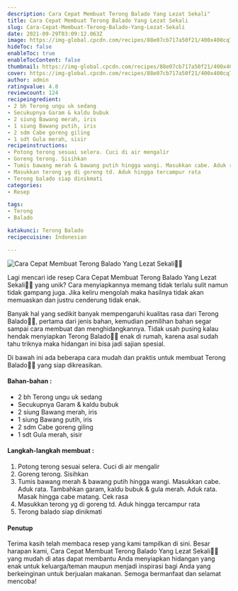 ```yaml
---
description: Cara Cepat Membuat Terong Balado Yang Lezat Sekali"
title: Cara Cepat Membuat Terong Balado Yang Lezat Sekali
slug: Cara-Cepat-Membuat-Terong-Balado-Yang-Lezat-Sekali
date: 2021-09-29T03:09:12.063Z
image: https://img-global.cpcdn.com/recipes/88e07cb717a50f21/400x400cq70/photo.jpg
hideToc: false
enableToc: true
enableTocContent: false
thumbnail: https://img-global.cpcdn.com/recipes/88e07cb717a50f21/400x400cq70/photo.jpg
cover: https://img-global.cpcdn.com/recipes/88e07cb717a50f21/400x400cq70/photo.jpg
author: admin
ratingvalue: 4.8
reviewcount: 124
recipeingredient:
- 2 bh Terong ungu uk sedang
- Secukupnya Garam & kaldu bubuk
- 2 siung Bawang merah, iris
- 1 siung Bawang putih, iris
- 2 sdm Cabe goreng giling
- 1 sdt Gula merah, sisir
recipeinstructions:
- Potong terong sesuai selera. Cuci di air mengalir
- Goreng terong. Sisihkan
- Tumis bawang merah & bawang putih hingga wangi. Masukkan cabe. Aduk rata. Tambahkan garam, kaldu bubuk & gula merah. Aduk rata. Masak hingga cabe matang. Cek rasa
- Masukkan terong yg di goreng td. Aduk hingga tercampur rata
- Terong balado siap dinikmati
categories:
- Resep

tags:
- Terong
- Balado

katakunci: Terong Balado
recipecuisine: Indonesian

---
```


![Cara Cepat Membuat Terong Balado Yang Lezat Sekali👩‍🍳](https://img-global.cpcdn.com/recipes/88e07cb717a50f21/400x400cq70/photo.jpg)

Lagi mencari ide resep Cara Cepat Membuat Terong Balado Yang Lezat Sekali👩‍🍳 yang unik? Cara menyiapkannya memang tidak terlalu sulit namun tidak gampang juga. Jika keliru mengolah maka hasilnya tidak akan memuaskan dan justru cenderung tidak enak.

Banyak hal yang sedikit banyak mempengaruhi kualitas rasa dari Terong Balado👩‍🍳, pertama dari jenis bahan, kemudian pemilihan bahan segar sampai cara membuat dan menghidangkannya. Tidak usah pusing kalau hendak menyiapkan Terong Balado👩‍🍳 enak di rumah, karena asal sudah tahu triknya maka hidangan ini bisa jadi sajian spesial.

Di bawah ini ada beberapa cara mudah dan praktis untuk membuat Terong Balado👩‍🍳 yang siap dikreasikan.

<!--inarticleads1-->

#### Bahan-bahan :

- 2 bh Terong ungu uk sedang
- Secukupnya Garam & kaldu bubuk
- 2 siung Bawang merah, iris
- 1 siung Bawang putih, iris
- 2 sdm Cabe goreng giling
- 1 sdt Gula merah, sisir

<!--inarticleads2-->

#### Langkah-langkah membuat :

1. Potong terong sesuai selera. Cuci di air mengalir
1. Goreng terong. Sisihkan
1. Tumis bawang merah & bawang putih hingga wangi. Masukkan cabe. Aduk rata. Tambahkan garam, kaldu bubuk & gula merah. Aduk rata. Masak hingga cabe matang. Cek rasa
1. Masukkan terong yg di goreng td. Aduk hingga tercampur rata
1. Terong balado siap dinikmati

#### Penutup

Terima kasih telah membaca resep yang kami tampilkan di sini. Besar harapan kami, Cara Cepat Membuat Terong Balado Yang Lezat Sekali👩‍🍳 yang mudah di atas dapat membantu Anda menyiapkan hidangan yang enak untuk keluarga/teman maupun menjadi inspirasi bagi Anda yang berkeinginan untuk berjualan makanan. Semoga bermanfaat dan selamat mencoba!